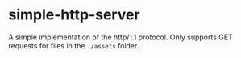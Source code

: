 # simple-http-server

A simple implementation of the http/1.1 protocol. Only supports GET requests for files in the `./assets` folder.